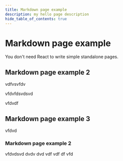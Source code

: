 ```yaml
---
title: Markdown page example
description: my hello page description
hide_table_of_contents: true
---
```


# Markdown page example

You don't need React to write simple standalone pages.

## Markdown page example 2

vdfvsvfdv

vfdvfdsvdsvd


vfdvdf


## Markdown page example 3
vfdvd
### Markdown page example 2
vfdvdsvd dvdv dvd vdf
 vdf df vfd